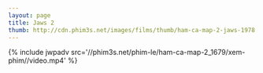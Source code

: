 ```yaml
---
layout: page
title: Jaws 2
thumb: http://cdn.phim3s.net/images/films/thumb/ham-ca-map-2-jaws-1978.jpg
---
```

{% include jwpadv src='//phim3s.net/phim-le/ham-ca-map-2_1679/xem-phim//video.mp4' %}